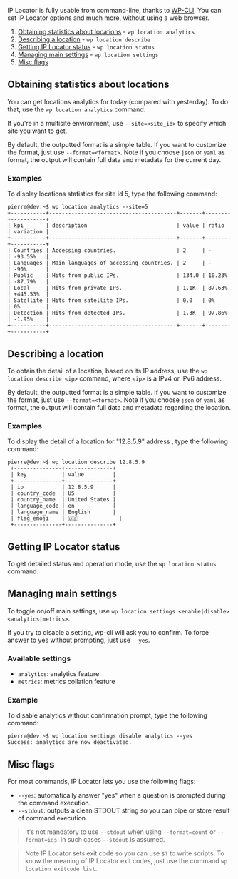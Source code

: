 IP Locator is fully usable from command-line, thanks to [WP-CLI](https://wp-cli.org/). You can set IP Locator options and much more, without using a web browser.

1. [Obtaining statistics about locations](#obtaining-statistics-about-locations) - `wp location analytics`
2. [Describing a location](#describing-a-location) - `wp location describe`
3. [Getting IP Locator status](#getting-ip-locator-status) - `wp location status`
4. [Managing main settings](#managing-main-settings) - `wp location settings`
5. [Misc flags](#misc-flags)

## Obtaining statistics about locations

You can get locations analytics for today (compared with yesterday). To do that, use the `wp location analytics` command.

If you're in a multisite environment, use `--site=<site_id>` to specify which site you want to get. 

By default, the outputted format is a simple table. If you want to customize the format, just use `--format=<format>`. Note if you choose `json` or `yaml` as format, the output will contain full data and metadata for the current day.

### Examples

To display locations statistics for site id 5, type the following command:
```console
pierre@dev:~$ wp location analytics --site=5
+-----------+----------------------------------------+-------+--------+-----------+
| kpi       | description                            | value | ratio  | variation |
+-----------+----------------------------------------+-------+--------+-----------+
| Countries | Accessing countries.                   | 2     | -      | -93.55%   |
| Languages | Main languages of accessing countries. | 2     | -      | -90%      |
| Public    | Hits from public IPs.                  | 134.0 | 10.23% | -87.79%   |
| Local     | Hits from private IPs.                 | 1.1K  | 87.63% | +445.53%  |
| Satellite | Hits from satellite IPs.               | 0.0   | 0%     | 0%        |
| Detection | Hits from detected IPs.                | 1.3K  | 97.86% | -1.95%    |
+-----------+----------------------------------------+-------+--------+-----------+
```

## Describing a location

To obtain the detail of a location, based on its IP address, use the `wp location describe <ip>` command, where `<ip>` is a IPv4 or IPv6 address.

By default, the outputted format is a simple table. If you want to customize the format, just use `--format=<format>`. Note if you choose `json` or `yaml` as format, the output will contain full data and metadata regarding the location.

### Examples

To display the detail of a location for "12.8.5.9" address , type the following command:
```console
pierre@dev:~$ wp location describe 12.8.5.9
 +---------------+---------------+
 | key           | value         |
 +---------------+---------------+
 | ip            | 12.8.5.9      |
 | country_code  | US            |
 | country_name  | United States |
 | language_code | en            |
 | language_name | English       |
 | flag_emoji    | 🇺🇸             |
 +---------------+---------------+
```

## Getting IP Locator status

To get detailed status and operation mode, use the `wp location status` command.

## Managing main settings

To toggle on/off main settings, use `wp location settings <enable|disable> <analytics|metrics>`.

If you try to disable a setting, wp-cli will ask you to confirm. To force answer to yes without prompting, just use `--yes`.

### Available settings

- `analytics`: analytics feature
- `metrics`: metrics collation feature

### Example

To disable analytics without confirmation prompt, type the following command:
```console
pierre@dev:~$ wp location settings disable analytics --yes
Success: analytics are now deactivated.
```

## Misc flags

For most commands, IP Locator lets you use the following flags:
- `--yes`: automatically answer "yes" when a question is prompted during the command execution.
- `--stdout`: outputs a clean STDOUT string so you can pipe or store result of command execution.

> It's not mandatory to use `--stdout` when using `--format=count` or `--format=ids`: in such cases `--stdout` is assumed.

> Note IP Locator sets exit code so you can use `$?` to write scripts.
> To know the meaning of IP Locator exit codes, just use the command `wp location exitcode list`.